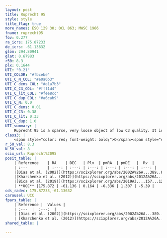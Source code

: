 ```yaml
---
layout: post
title: Ruprecht 95
style: style
title_flag: true
more_names: ESO 129 30; OCL 863; MWSC 1966
fname: ruprecht95
fov: 0.277
ra_icrs: 175.87233
de_icrs: -61.13632
glon: 294.80941
glat: 0.67983
r50: 8.3
plx: 0.1644
UTI: "0.21"
UTI_COLOR: "#fbcebe"
UTI_C_N_COL: "#e0a6b3"
UTI_C_dens_COL: "#e1a7b3"
UTI_C_C3_COL: "#fff1d4"
UTI_C_lit_COL: "#fee8cc"
UTI_C_dup_COL: "#a6cab9"
UTI_C_N: 0.0
UTI_C_dens: 0.01
UTI_C_C3: 0.38
UTI_C_lit: 0.33
UTI_C_dup: 1.0
UTI_summary: |
    Ruprecht 95 is a sparse, very loose object of low C3 quality. It is poorly studied in the literature, with no articles listed in the last 6 years.<br><br><span style="color: #99180f; font-weight: bold;">Warning: </span>contains less than 25 stars with <i>P>0.5</i> estimated.
class3: |
    <span style="color: red; font-weight: bold;">C</span><span style="color: #FFC300; font-weight: bold;">B</span>
r_50_val: 8.3
N_50_val: 8
scix_url: Ruprecht%2095
posit_table: |
    | Reference    | RA    | DEC   | Plx  | pmRA  | pmDE   |  Rv  |
    | :---         | :---: | :---: | :---: | :---: | :---: | :---: |
    |[Dias et al. (2002)](https://scixplorer.org/abs/2002A%26A...389..871D) | 175.908 | -61.133 | -- | -0.82 | -4.0 | -- |
    |[Kharchenko et al. (2012)](https://scixplorer.org/abs/2012A%26A...543A.156K) | 175.912 | -61.155 | -- | -4.87 | -3.99 | -- |
    |[Bica et al. (2019)](https://scixplorer.org/abs/2019AJ....157...12B) | 175.884 | -61.139 | -- | -- | -- | -- |
    | **UCC** |175.872 | -61.136 | 0.164 | -6.336 | 1.307 | -5.39 | 
cds_radec: 175.87233,-61.13632
carousel: UCC
fpars_table: |
    | Reference |  Values |
    | :---  |  :---:  |
    | [Dias et al. (2002)](https://scixplorer.org/abs/2002A%26A...389..871D) | `E(B-V)=0.416, Dist=1634.0, Age=8.495` |
    | [Kharchenko et al. (2012)](https://scixplorer.org/abs/2012A%26A...543A.156K) | `e_bv=0.416, distance=1634, log_age=8.495` |
shared_table: |
    
---
```

